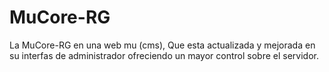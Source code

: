# MuCore-RG
La MuCore-RG en una web mu (cms), Que esta actualizada y mejorada en su interfas de administrador ofreciendo un mayor control sobre el servidor.
